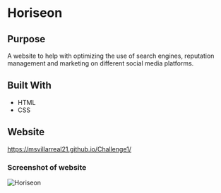 # Horiseon

## Purpose
A website to help with optimizing the use of search engines, reputation management and marketing on different social media platforms.

## Built With
* HTML
* CSS

## Website
https://msvillarreal21.github.io/Challenge1/


### Screenshot of website

![Horiseon](https://github.com/msvillarreal21/Challenge1/blob/main/Develop/assets/images/Challenge%20screenshot.png?raw=true)
